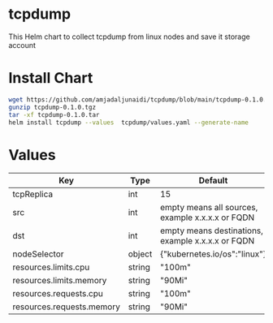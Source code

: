 # tcpdump
This Helm chart to collect tcpdump from linux nodes and save it storage account


# Install Chart

```bash
wget https://github.com/amjadaljunaidi/tcpdump/blob/main/tcpdump-0.1.0.tgz
gunzip tcpdump-0.1.0.tgz 
tar -xf tcpdump-0.1.0.tar 
helm install tcpdump --values  tcpdump/values.yaml --generate-name 
```
# Values
| Key | Type | Default |
|-----|------|---------|
| tcpReplica   |   int   |   15      |
| src   |  int    |  empty means all sources, example x.x.x.x or FQDN     |
| dst   |   int   |  empty means destinations, example x.x.x.x or FQDN    | 
| nodeSelector  |   object   |   {"kubernetes.io/os":"linux"}      |
| resources.limits.cpu    |   string   |     "100m"    | 
| resources.limits.memory    |  string    |    "90Mi"     |
| resources.requests.cpu    |    string  |      "100m"   | 
| resources.requests.memory    |  string    |    "90Mi"     |
